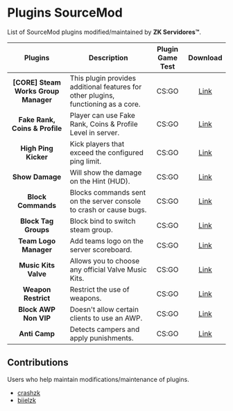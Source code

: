 # Plugins SourceMod
List of SourceMod plugins modified/maintained by **ZK Servidores™**.

**Plugins** | **Description** | **Plugin Game Test** | **Download** |
:--------: | -------- |  :--------: | :--------: |
**[CORE] Steam Works Group Manager** | This plugin provides additional features for other plugins, functioning as a core. | CS:GO | [Link](https://github.com/ZK-Servidores/SWGM) |
**Fake Rank, Coins & Profile** | Player can use Fake Rank, Coins & Profile Level in server. | CS:GO | [Link](https://github.com/ZK-Servidores/Fake-Rank-Coins-Profile) |
**High Ping Kicker** | Kick players that exceed the configured ping limit. | CS:GO | [Link](https://github.com/ZK-Servidores/High-Ping-Kicker) |
**Show Damage** | Will show the damage on the Hint (HUD). | CS:GO | [Link](https://github.com/ZK-Servidores/Show-Damage) |
**Block Commands** | Blocks commands sent on the server console to crash or cause bugs. | CS:GO | [Link](https://github.com/ZK-Servidores/Block-Commands) |
**Block Tag Groups** | Block bind to switch steam group. | CS:GO | [Link](https://github.com/ZK-Servidores/Block-Tag-Groups) |
**Team Logo Manager** | Add teams logo on the server scoreboard. | CS:GO | [Link](https://github.com/ZK-Servidores/CSGO-Team-Logo-Manager) |
**Music Kits Valve** | Allows you to choose any official Valve Music Kits. | CS:GO | [Link](https://github.com/rogeraabbccdd/Music-Kits) |
**Weapon Restrict** | Restrict the use of weapons. | CS:GO | [Link](https://github.com/ZK-Servidores/Weapon-Restrict) |
**Block AWP Non VIP** | Doesn't allow certain clients to use an AWP. | CS:GO | [Link](https://github.com/ZK-Servidores/Block-AWP-Non-VIP) |
**Anti Camp** | Detects campers and apply punishments. | CS:GO |[Link](https://github.com/ZK-Servidores/AntiCamp)

## Contributions
Users who help maintain modifications/maintenance of plugins.
- [crashzk](https://github.com/crashzk)
- [biielzk](https://github.com/biielzk)
